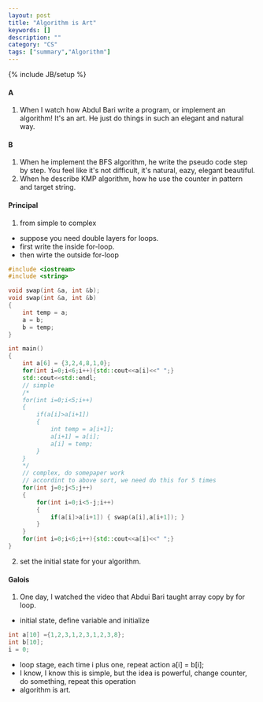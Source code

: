 ```yaml
---
layout: post
title: "Algorithm is Art"
keywords: []
description: ""
category: "CS"
tags: ["summary","Algorithm"]
---
```

{% include JB/setup %}

#### A
1. When I watch how Abdul Bari write a program, or implement an algorithm! It's an
art.  He just do things in such an elegant and natural way.


#### B
1. When he implement the BFS algorithm, he write the pseudo code step by step.
   You feel like it's not difficult, it's natural, eazy, elegant beautiful.
2. When he describe KMP algorithm, how he use the counter in pattern and target
   string.


#### Principal
1. from simple to complex
- suppose you need double layers for loops.
- first write the inside for-loop.
- then wirte the outside for-loop

```cpp
#include <iostream>
#include <string>

void swap(int &a, int &b);
void swap(int &a, int &b)
{
	int temp = a;
	a = b;
	b = temp;
}

int main()
{
	int a[6] = {3,2,4,8,1,0};
	for(int i=0;i<6;i++){std::cout<<a[i]<<" ";}
	std::cout<<std::endl;
    // simple
	/*
	for(int i=0;i<5;i++)
	{
		if(a[i]>a[i+1])
		{
			int temp = a[i+1];
			a[i+1] = a[i];
			a[i] = temp;
		}
	}
	*/
	// complex, do somepaper work
	// accordint to above sort, we need do this for 5 times
	for(int j=0;j<5;j++)
	{
		for(int i=0;i<5-j;i++)
		{
			if(a[i]>a[i+1]) { swap(a[i],a[i+1]); }
		}
	}
	for(int i=0;i<6;i++){std::cout<<a[i]<<" ";}
}

```

2. set the initial state for your algorithm.



#### Galois
1. One day, I watched the video that Abdui Bari taught array copy by for loop.
- initial state, define variable and initialize
```cpp
int a[10] ={1,2,3,1,2,3,1,2,3,8};
int b[10]; 
i = 0;
```
- loop stage, each time i plus one, repeat action a[i] = b[i];
- I know, I know this is simple, but the idea is powerful, change counter, do
  something, repeat this operation
- algorithm is art.


